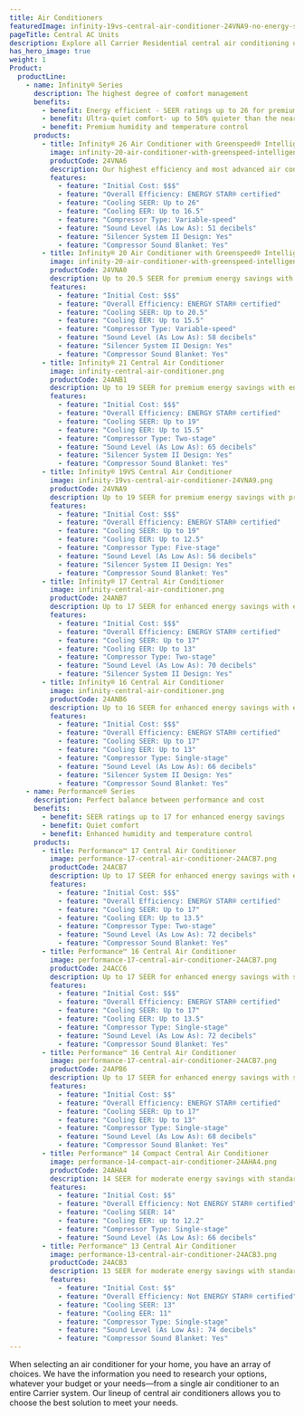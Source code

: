 ```yaml
---
title: Air Conditioners
featuredImage: infinity-19vs-central-air-conditioner-24VNA9-no-energy-star.png
pageTitle: Central AC Units
description: Explore all Carrier Residential central air conditioning units to find the perfect solution for your home. Choose your model and contact Knope today.
has_hero_image: true
weight: 1
Product:
  productLine:
    - name: Infinity® Series
      description: The highest degree of comfort management
      benefits:
        - benefit: Energy efficient - SEER ratings up to 26 for premium energy savings
        - benefit: Ultra-quiet comfort- up to 50% quieter than the nearest competitor
        - benefit: Premium humidity and temperature control
      products:
        - title: Infinity® 26 Air Conditioner with Greenspeed® Intelligence
          image: infinity-20-air-conditioner-with-greenspeed-intelligence-24VNA0.png
          productCode: 24VNA6
          description: Our highest efficiency and most advanced air conditioner with up to 26 SEER for premium energy savings with extremely quiet performance and premium comfort
          features:
            - feature: "Initial Cost: $$$"
            - feature: "Overall Efficiency: ENERGY STAR® certified"
            - feature: "Cooling SEER: Up to 26"
            - feature: "Cooling EER: Up to 16.5"
            - feature: "Compressor Type: Variable-speed"
            - feature: "Sound Level (As Low As): 51 decibels"
            - feature: "Silencer System II Design: Yes"
            - feature: "Compressor Sound Blanket: Yes"
        - title: Infinity® 20 Air Conditioner with Greenspeed® Intelligence
          image: infinity-20-air-conditioner-with-greenspeed-intelligence-24VNA0.png
          productCode: 24VNA0
          description: Up to 20.5 SEER for premium energy savings with premium comfort features.
          features:
            - feature: "Initial Cost: $$$"
            - feature: "Overall Efficiency: ENERGY STAR® certified"
            - feature: "Cooling SEER: Up to 20.5"
            - feature: "Cooling EER: Up to 15.5"
            - feature: "Compressor Type: Variable-speed"
            - feature: "Sound Level (As Low As): 58 decibels"
            - feature: "Silencer System II Design: Yes"
            - feature: "Compressor Sound Blanket: Yes"
        - title: Infinity® 21 Central Air Conditioner
          image: infinity-central-air-conditioner.png
          productCode: 24ANB1
          description: Up to 19 SEER for premium energy savings with enhanced comfort features.
          features:
            - feature: "Initial Cost: $$$"
            - feature: "Overall Efficiency: ENERGY STAR® certified"
            - feature: "Cooling SEER: Up to 19"
            - feature: "Cooling EER: Up to 15.5"
            - feature: "Compressor Type: Two-stage"
            - feature: "Sound Level (As Low As): 65 decibels"
            - feature: "Silencer System II Design: Yes"
            - feature: "Compressor Sound Blanket: Yes"
        - title: Infinity® 19VS Central Air Conditioner
          image: infinity-19vs-central-air-conditioner-24VNA9.png
          productCode: 24VNA9
          description: Up to 19 SEER for premium energy savings with premium comfort features
          features:
            - feature: "Initial Cost: $$$"
            - feature: "Overall Efficiency: ENERGY STAR® certified"
            - feature: "Cooling SEER: Up to 19"
            - feature: "Cooling EER: Up to 12.5"
            - feature: "Compressor Type: Five-stage"
            - feature: "Sound Level (As Low As): 56 decibels"
            - feature: "Silencer System II Design: Yes"
            - feature: "Compressor Sound Blanket: Yes"
        - title: Infinity® 17 Central Air Conditioner
          image: infinity-central-air-conditioner.png
          productCode: 24ANB7
          description: Up to 17 SEER for enhanced energy savings with enhanced comfort features.
          features:
            - feature: "Initial Cost: $$$"
            - feature: "Overall Efficiency: ENERGY STAR® certified"
            - feature: "Cooling SEER: Up to 17"
            - feature: "Cooling EER: Up to 13"
            - feature: "Compressor Type: Two-stage"
            - feature: "Sound Level (As Low As): 70 decibels"
            - feature: "Silencer System II Design: Yes"
        - title: Infinity® 16 Central Air Conditioner
          image: infinity-central-air-conditioner.png
          productCode: 24ANB6
          description: Up to 16 SEER for enhanced energy savings with enhanced comfort features.
          features:
            - feature: "Initial Cost: $$$"
            - feature: "Overall Efficiency: ENERGY STAR® certified"
            - feature: "Cooling SEER: Up to 17"
            - feature: "Cooling EER: Up to 13"
            - feature: "Compressor Type: Single-stage"
            - feature: "Sound Level (As Low As): 66 decibels"
            - feature: "Silencer System II Design: Yes"
            - feature: "Compressor Sound Blanket: Yes"
    - name: Performance® Series
      description: Perfect balance between performance and cost
      benefits:
        - benefit: SEER ratings up to 17 for enhanced energy savings
        - benefit: Quiet comfort
        - benefit: Enhanced humidity and temperature control
      products:
        - title: Performance™ 17 Central Air Conditioner
          image: performance-17-central-air-conditioner-24ACB7.png
          productCode: 24ACB7
          description: Up to 17 SEER for enhanced energy savings with enhanced comfort features.
          features:
            - feature: "Initial Cost: $$$"
            - feature: "Overall Efficiency: ENERGY STAR® certified"
            - feature: "Cooling SEER: Up to 17"
            - feature: "Cooling EER: Up to 13.5"
            - feature: "Compressor Type: Two-stage"
            - feature: "Sound Level (As Low As): 72 decibels"
            - feature: "Compressor Sound Blanket: Yes"
        - title: Performance™ 16 Central Air Conditioner
          image: performance-17-central-air-conditioner-24ACB7.png
          productCode: 24ACC6
          description: Up to 17 SEER for enhanced energy savings with standard comfort features.
          features:
            - feature: "Initial Cost: $$$"
            - feature: "Overall Efficiency: ENERGY STAR® certified"
            - feature: "Cooling SEER: Up to 17"
            - feature: "Cooling EER: Up to 13.5"
            - feature: "Compressor Type: Single-stage"
            - feature: "Sound Level (As Low As): 72 decibels"
            - feature: "Compressor Sound Blanket: Yes"
        - title: Performance™ 16 Central Air Conditioner
          image: performance-17-central-air-conditioner-24ACB7.png
          productCode: 24APB6
          description: Up to 17 SEER for enhanced energy savings with standard comfort features.
          features:
            - feature: "Initial Cost: $$"
            - feature: "Overall Efficiency: ENERGY STAR® certified"
            - feature: "Cooling SEER: Up to 17"
            - feature: "Cooling EER: Up to 13"
            - feature: "Compressor Type: Single-stage"
            - feature: "Sound Level (As Low As): 68 decibels"
            - feature: "Compressor Sound Blanket: Yes"
        - title: Performance™ 14 Compact Central Air Conditioner
          image: performance-14-compact-air-conditioner-24AHA4.png
          productCode: 24AHA4
          description: 14 SEER for moderate energy savings with standard comfort features.
          features:
            - feature: "Initial Cost: $$"
            - feature: "Overall Efficiency: Not ENERGY STAR® certified"
            - feature: "Cooling SEER: 14"
            - feature: "Cooling EER: up to 12.2"
            - feature: "Compressor Type: Single-stage"
            - feature: "Sound Level (As Low As): 66 decibels"
        - title: Performance™ 13 Central Air Conditioner
          image: performance-13-central-air-conditioner-24ACB3.png
          productCode: 24ACB3
          description: 13 SEER for moderate energy savings with standard comfort features.
          features:
            - feature: "Initial Cost: $$"
            - feature: "Overall Efficiency: Not ENERGY STAR® certified"
            - feature: "Cooling SEER: 13"
            - feature: "Cooling EER: 11"
            - feature: "Compressor Type: Single-stage"
            - feature: "Sound Level (As Low As): 74 decibels"
            - feature: "Compressor Sound Blanket: Yes"
---
```


When selecting an air conditioner for your home, you have an array of choices. We have the information you need to research your options, whatever your budget or your needs—from a single air conditioner to an entire Carrier system. Our lineup of central air conditioners allows you to choose the best solution to meet your needs.
